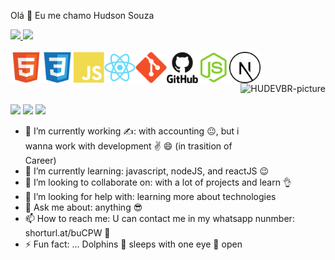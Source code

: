 Olá 👋 Eu me chamo Hudson Souza 

<div align="left">
  <a href="https://github.com/hudevbr">
  <img align="center "height="150em" src="https://github-readme-stats.vercel.app/api?username=hudevbr&show_icons=true&theme=radical&include_all_commits=true&count_private=true"/>
  <img align="center "height="150em" src="https://github-readme-stats.vercel.app/api/top-langs/?username=hudevbr&layout=compact&langs_count=7&theme=radical"/>
</div>

  <div><br>
  <img align="left" alt="HUDEVBR-HTML" height="50" width="50" src="https://raw.githubusercontent.com/devicons/devicon/master/icons/html5/html5-original.svg">
  <img align="left" alt="HUDEVBR-CSS" height="50" width="50" src="https://raw.githubusercontent.com/devicons/devicon/master/icons/css3/css3-original.svg">
  <img align="left" alt="HUDEVBR-Js" height="50" width="50" src="https://raw.githubusercontent.com/devicons/devicon/master/icons/javascript/javascript-plain.svg">
  <img align="left" alt="HUDEVBR-React" height="50" width="50" src="https://raw.githubusercontent.com/devicons/devicon/master/icons/react/react-original.svg">
  <img align="left" alt="HUDEVBR-Git" height="50" width="50" src="https://raw.githubusercontent.com/devicons/devicon/master/icons/git/git-original.svg">
  <img align="left" alt="HUDEVBR-Git" height="50" width="50" src="https://raw.githubusercontent.com/devicons/devicon/master/icons/github/github-original-wordmark.svg">
  <img align="left" alt="HUDEVBR-Git" height="50" width="50" src="https://raw.githubusercontent.com/devicons/devicon/master/icons/nodejs/nodejs-original.svg">
  <img align="left" alt="HUDEVBR-Git" height="50" width="50" src="https://raw.githubusercontent.com/devicons/devicon/master/icons/nextjs/nextjs-line.svg">
  
  <img align="right" alt="HUDEVBR-picture" height="120" style="border_radius" src="https://i.ibb.co/qjC9jcN/GITHUB-profile-pic.jpg">
</div><br><br><br><br>
  
  <div> 
<a href="https://www.instagram.com/hudsondevrj" target="_blank"><img src="https://img.shields.io/badge/-Instagram-%23E4405F?style=for-the-badge&logo=instagram&logoColor=white" target="_blank"></a>
<a href = "mailto:forhudson@hotmail.com"><img src="https://img.shields.io/badge/-Gmail-%23333?style=for-the-badge&logo=gmail&logoColor=white" target="_blank"></a>
<a href="https://www.linkedin.com/in/hudsonfsouza" target="_blank"><img src="https://img.shields.io/badge/-LinkedIn-%230077B5?style=for-the-badge&logo=linkedin&logoColor=white" target="_blank"></a>
  </div>

- 🔭 I’m currently working ✍️: with accounting 😐, but i wanna work with development ✌️ 😄 (in trasition of Career)
- 🌱 I’m currently learning: javascript, nodeJS, and reactJS 😉 
- 👯 I’m looking to collaborate on: with a lot of projects and learn 👌
- 🤔 I’m looking for help with: learning more about technologies
- 💬 Ask me about: anything 😎
- 📫 How to reach me: U can contact me in my whatsapp nunmber: shorturl.at/buCPW  📲
- ⚡ Fun fact: ... Dolphins 🐬 sleeps with one eye 👀 open
